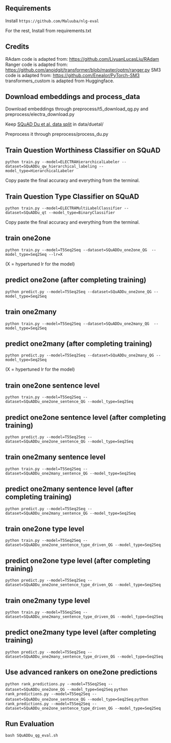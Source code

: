 ## Requirements

Install ``https://github.com/Maluuba/nlg-eval``

For the rest, Install from requirements.txt

## Credits

RAdam code is adapted from: https://github.com/LiyuanLucasLiu/RAdam
Ranger code is adapted from: https://github.com/anoidgit/transformer/blob/master/optm/ranger.py
SM3 code is adapted from: https://github.com/Enealor/PyTorch-SM3
transformers_custom is adapted from Huggingface. 

## Download embeddings and process_data 

Download embeddings through preprocess/t5_download_qg.py and preprocess/electra_download.py


Keep [SQuAD Du et al. data split](https://github.com/xinyadu/nqg/tree/master/data) in data/duetal/


Preprocess it through preprocess/process_du.py


## Train Question Worthiness Classifier on SQuAD

``python train.py --model=ELECTRAHierarchicalLabeler --dataset=SQuADDu_qw_hierarchical_labeling --model_type=HierarchicalLabeler``

Copy paste the final accuracy and everything from the terminal. 

## Train Question Type Classifier on SQuAD

``python train.py --model=ELECTRAMultiLabelClassifier --dataset=SQuADDu_qt --model_type=BinaryClassifier``

Copy paste the final accuracy and everything from the terminal. 


## train one2one 

``python train.py --model=T5Seq2Seq --dataset=SQuADDu_one2one_QG  --model_type=Seq2Seq --lr=X``

(X = hypertuned lr for the model)

## predict one2one (after completing training)

``python predict.py --model=T5Seq2Seq --dataset=SQuADDu_one2one_QG --model_type=Seq2Seq``

## train one2many

``python train.py --model=T5Seq2Seq --dataset=SQuADDu_one2many_QG  --model_type=Seq2Seq``

## predict one2many (after completing training)

``python predict.py --model=T5Seq2Seq --dataset=SQuADDu_one2many_QG --model_type=Seq2Seq``

(X = hypertuned lr for the model)

## train one2one sentence level 

``python train.py --model=T5Seq2Seq --dataset=SQuADDu_one2one_sentence_QG --model_type=Seq2Seq``

## predict one2one sentence level (after completing training)

``python predict.py --model=T5Seq2Seq --dataset=SQuADDu_one2one_sentence_QG --model_type=Seq2Seq``

## train one2many sentence level

``python train.py --model=T5Seq2Seq --dataset=SQuADDu_one2many_sentence_QG --model_type=Seq2Seq``

## predict one2many sentence level (after completing training)

``python predict.py --model=T5Seq2Seq --dataset=SQuADDu_one2many_sentence_QG --model_type=Seq2Seq``

## train one2one type level 

``python train.py --model=T5Seq2Seq --dataset=SQuADDu_one2one_sentence_type_driven_QG --model_type=Seq2Seq``

## predict one2one type level (after completing training)

``python predict.py --model=T5Seq2Seq --dataset=SQuADDu_one2one_sentence_type_driven_QG --model_type=Seq2Seq``

## train one2many type level

``python train.py --model=T5Seq2Seq --dataset=SQuADDu_one2many_sentence_type_driven_QG --model_type=Seq2Seq``

## predict one2many type level (after completing training)

``python predict.py --model=T5Seq2Seq --dataset=SQuADDu_one2many_sentence_type_driven_QG --model_type=Seq2Seq``

## Use advanced rankers on one2one predictions

``python rank_predictions.py --model=T5Seq2Seq --dataset=SQuADDu_one2one_QG --model_type=Seq2Seq``
``python rank_predictions.py --model=T5Seq2Seq --dataset=SQuADDu_one2one_sentence_QG --model_type=Seq2Seq``
``python rank_predictions.py --model=T5Seq2Seq --dataset=SQuADDu_one2one_sentence_type_driven_QG --model_type=Seq2Seq``

## Run Evaluation

``bash SQuADDu_qg_eval.sh``
